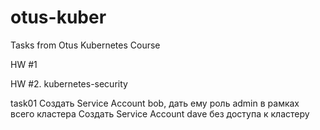 # otus-kuber
Tasks from Otus Kubernetes Course

HW #1


HW #2. kubernetes-security

task01
Создать Service Account bob, дать ему роль admin в рамках всего кластера
Создать Service Account dave без доступа к кластеру









